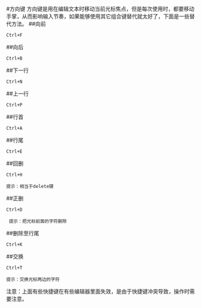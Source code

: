 #方向键
方向键是用在编辑文本时移动当前光标焦点，但是每次使用时，都要移动手掌，从而影响输入节奏，如果能够使用其它组合键替代就太好了，下面是一些替代方法。 
##向前
```
Ctrl+F
```
##向后
```
Ctrl+B
```
##下一行
```
Ctrl+N
```
##上一行
```
Ctrl+P
```
##行首
```
Ctrl+A
```
##行尾
```
Ctrl+E
```
##回删
```
Ctrl+H
```
    提示：相当于delete键
##正删
```
Ctrl+D
```
     提示：把光标前面的字符删除
##删除至行尾
```
Ctrl+K
```
##交换
```
Ctrl+T
```
    提示：交换光标两边的字符
    
注意：上面有些快捷键在有些编辑器里面失效，是由于快捷键冲突导致，操作时需要注意。
    